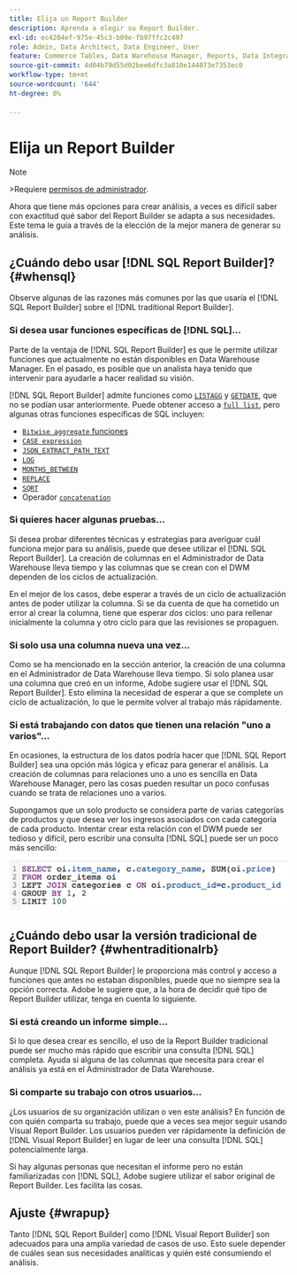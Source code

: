 ```yaml
---
title: Elija un Report Builder
description: Aprenda a elegir su Report Builder.
exl-id: ec4204ef-975e-45c3-b09e-fb97ffc2c497
role: Admin, Data Architect, Data Engineer, User
feature: Commerce Tables, Data Warehouse Manager, Reports, Data Integration
source-git-commit: 4d04b79d55d02bee6dfc3a810e144073e7353ec0
workflow-type: tm+mt
source-wordcount: '644'
ht-degree: 0%

---
```


# Elija un Report Builder

>[!NOTE]
>&#x200B;>Requiere [permisos de administrador](../../administrator/user-management/user-management.md).

Ahora que tiene más opciones para crear análisis, a veces es difícil saber con exactitud qué sabor del Report Builder se adapta a sus necesidades. Este tema le guía a través de la elección de la mejor manera de generar su análisis.

## ¿Cuándo debo usar [!DNL SQL Report Builder]? {#whensql}

Observe algunas de las razones más comunes por las que usaría el [!DNL SQL Report Builder] sobre el [!DNL traditional Report Builder].

### Si desea usar funciones específicas de [!DNL SQL]...

Parte de la ventaja de [!DNL SQL Report Builder] es que le permite utilizar funciones que actualmente no están disponibles en Data Warehouse Manager. En el pasado, es posible que un analista haya tenido que intervenir para ayudarle a hacer realidad su visión.

[!DNL SQL Report Builder] admite funciones como [`LISTAGG`](https://docs.aws.amazon.com/redshift/latest/dg/r_LISTAGG.html) y [`GETDATE`](https://docs.aws.amazon.com/redshift/latest/dg/r_GETDATE.html), que no se podían usar anteriormente. Puede obtener acceso a [`full list`](https://docs.aws.amazon.com/redshift/latest/dg/c_SQL_functions.html), pero algunas otras funciones específicas de SQL incluyen:

* [`Bitwise aggregate` funciones](https://docs.aws.amazon.com/redshift/latest/dg/c_bitwise_aggregate_functions.html)
* [`CASE expression`](https://docs.aws.amazon.com/redshift/latest/dg/r_CASE_function.html)
* [`JSON_EXTRACT_PATH_TEXT`](https://docs.aws.amazon.com/redshift/latest/dg/JSON_EXTRACT_PATH_TEXT.html)
* [`LOG`](https://docs.aws.amazon.com/redshift/latest/dg/r_LOG.html)
* [`MONTHS_BETWEEN`](https://docs.aws.amazon.com/redshift/latest/dg/r_MONTHS_BETWEEN_function.html)
* [`REPLACE`](https://docs.aws.amazon.com/redshift/latest/dg/r_REPLACE.html)
* [`SQRT`](https://docs.aws.amazon.com/redshift/latest/dg/r_SQRT.html)
* Operador [`concatenation`](https://docs.aws.amazon.com/redshift/latest/dg/r_concat_op.html)

### Si quieres hacer algunas pruebas...

Si desea probar diferentes técnicas y estrategias para averiguar cuál funciona mejor para su análisis, puede que desee utilizar el [!DNL SQL Report Builder]. La creación de columnas en el Administrador de Data Warehouse lleva tiempo y las columnas que se crean con el DWM dependen de los ciclos de actualización.

En el mejor de los casos, debe esperar a través de un ciclo de actualización antes de poder utilizar la columna. Si se da cuenta de que ha cometido un error al crear la columna, tiene que esperar *dos* ciclos: uno para rellenar inicialmente la columna y otro ciclo para que las revisiones se propaguen.

### Si solo usa una columna nueva una vez...

Como se ha mencionado en la sección anterior, la creación de una columna en el Administrador de Data Warehouse lleva tiempo. Si solo planea usar una columna que creó en un informe, Adobe sugiere usar el [!DNL SQL Report Builder]. Esto elimina la necesidad de esperar a que se complete un ciclo de actualización, lo que le permite volver al trabajo más rápidamente.

### Si está trabajando con datos que tienen una relación &quot;uno a varios&quot;...

En ocasiones, la estructura de los datos podría hacer que [!DNL SQL Report Builder] sea una opción más lógica y eficaz para generar el análisis. La creación de columnas para relaciones uno a uno es sencilla en Data Warehouse Manager, pero las cosas pueden resultar un poco confusas cuando se trata de relaciones uno a varios.

Supongamos que un solo producto se considera parte de varias categorías de productos y que desea ver los ingresos asociados con cada categoría de cada producto. Intentar crear esta relación con el DWM puede ser tedioso y difícil, pero escribir una consulta [!DNL SQL] puede ser un poco más sencillo:

![Consulta SQL que muestra los ingresos por categoría de producto con relaciones &quot;uno a varios&quot;](../../assets/When_should_I_use_the_RB_2.png)

## ¿Cuándo debo usar la versión tradicional de Report Builder? {#whentraditionalrb}

Aunque [!DNL SQL Report Builder] le proporciona más control y acceso a funciones que antes no estaban disponibles, puede que no siempre sea la opción correcta. Adobe le sugiere que, a la hora de decidir qué tipo de Report Builder utilizar, tenga en cuenta lo siguiente.

### Si está creando un informe simple...

Si lo que desea crear es sencillo, el uso de la Report Builder tradicional puede ser mucho más rápido que escribir una consulta [!DNL SQL] completa. Ayuda si alguna de las columnas que necesita para crear el análisis ya está en el Administrador de Data Warehouse.

### Si comparte su trabajo con otros usuarios...

¿Los usuarios de su organización utilizan o ven este análisis? En función de con quién comparta su trabajo, puede que a veces sea mejor seguir usando Visual Report Builder. Los usuarios pueden ver rápidamente la definición de [!DNL Visual Report Builder] en lugar de leer una consulta [!DNL SQL] potencialmente larga.

Si hay algunas personas que necesitan el informe pero no están familiarizadas con [!DNL SQL], Adobe sugiere utilizar el sabor original de Report Builder. Les facilita las cosas.

## Ajuste {#wrapup}

Tanto [!DNL SQL Report Builder] como [!DNL Visual Report Builder] son adecuados para una amplia variedad de casos de uso. Esto suele depender de cuáles sean sus necesidades analíticas y quién esté consumiendo el análisis.
